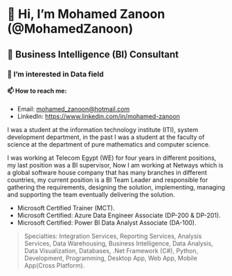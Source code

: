 # 👋 Hi, I’m Mohamed Zanoon (@MohamedZanoon)
## 💼 Business Intelligence (BI) Consultant
### 👀 I’m interested in Data field
#### 📫 How to reach me:
  - Email:    mohamed_zanoon@hotmail.com
  - LinkedIn: https://www.linkedin.com/in/mohamed-zanoon


I was a student at the information technology institute (ITI), system development department, in the past I was a student at the faculty of science at the department of pure mathematics and computer science.

I was working at Telecom Egypt (WE) for four years in different positions, my last position was a BI supervisor, Now I am working at Netways which is a global software house company that has many branches in different countries, my current position is a BI Team Leader and responsible for gathering the requirements, designing the solution, implementing, managing and supporting the team eventually delivering the solution.


- Microsoft Certified Trainer (MCT). 
- Microsoft Certified: Azure Data Engineer Associate (DP-200 & DP-201).
- Microsoft Certified: Power BI Data Analyst Associate (DA-100).

> Specialties: Integration Services, Reporting Services, Analysis Services, Data Warehousing, Business Intelligence, Data Analysis, Data Visualization, Databases, .Net Framework (C#), Python, Development, Programming, Desktop App, Web App, Mobile App(Cross Platform).
